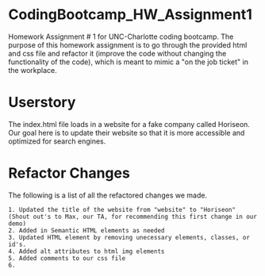 # CodingBootcamp_HW_Assignment1
Homework Assignment # 1 for UNC-Charlotte coding bootcamp. The purpose of this homework assignment is to 
go through the provided html and css file and refactor it (improve the code without changing the functionality of the code), which is meant to mimic a "on the job ticket" in the workplace. 


# Userstory
The index.html file loads in a website for a fake company called Horiseon. Our goal here is to update their website so that it is more accessible and optimized for search engines. 

# Refactor Changes

The following is a list of all the refactored changes we made. 

    1. Updated the title of the website from "website" to "Horiseon" (Shout out's to Max, our TA, for recommending this first change in our demo)
    2. Added in Semantic HTML elements as needed
    3. Updated HTML element by removing unecessary elements, classes, or id's. 
    4. Added alt attributes to html img elements
    5. Added comments to our css file
    6. 



